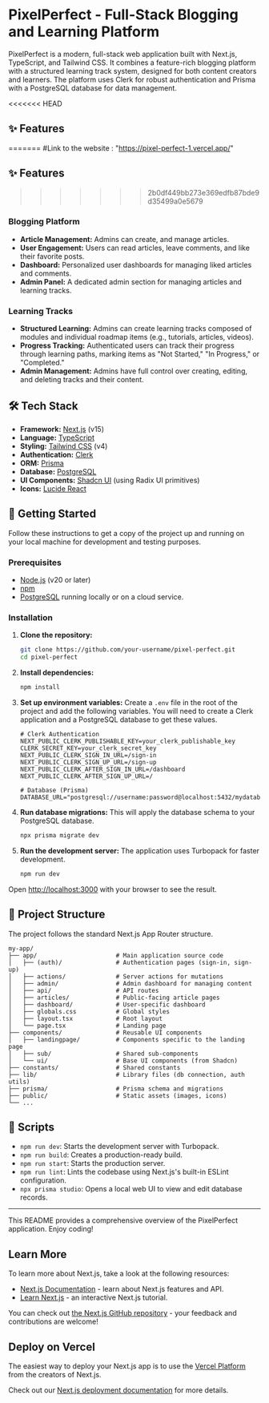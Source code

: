 # PixelPerfect - Full-Stack Blogging and Learning Platform

PixelPerfect is a modern, full-stack web application built with Next.js, TypeScript, and Tailwind CSS. It combines a feature-rich blogging platform with a structured learning track system, designed for both content creators and learners. The platform uses Clerk for robust authentication and Prisma with a PostgreSQL database for data management.

<<<<<<< HEAD
## ✨ Features

=======
#Link to the website : "https://pixel-perfect-1.vercel.app/"

## ✨ Features

>>>>>>> 2b0df449bb273e369edfb87bde9d35499a0e5679
### Blogging Platform
- **Article Management:** Admins can create, and manage articles.
- **User Engagement:** Users can read articles, leave comments, and like their favorite posts.
- **Dashboard:** Personalized user dashboards for managing liked articles and comments.
- **Admin Panel:** A dedicated admin section for managing articles and learning tracks.

### Learning Tracks
- **Structured Learning:** Admins can create learning tracks composed of modules and individual roadmap items (e.g., tutorials, articles, videos).
- **Progress Tracking:** Authenticated users can track their progress through learning paths, marking items as "Not Started," "In Progress," or "Completed."
- **Admin Management:** Admins have full control over creating, editing, and deleting tracks and their content.

## 🛠️ Tech Stack

- **Framework:** [Next.js](https://nextjs.org/) (v15)
- **Language:** [TypeScript](https://www.typescriptlang.org/)
- **Styling:** [Tailwind CSS](https://tailwindcss.com/) (v4)
- **Authentication:** [Clerk](https://clerk.com/)
- **ORM:** [Prisma](https://www.prisma.io/)
- **Database:** [PostgreSQL](https://www.postgresql.org/)
- **UI Components:** [Shadcn UI](https://ui.shadcn.com/) (using Radix UI primitives)
- **Icons:** [Lucide React](https://lucide.dev/guide/packages/lucide-react)

## 🚀 Getting Started

Follow these instructions to get a copy of the project up and running on your local machine for development and testing purposes.

### Prerequisites

- [Node.js](https://nodejs.org/en/) (v20 or later)
- [npm](https://www.npmjs.com/)
- [PostgreSQL](https://www.postgresql.org/download/) running locally or on a cloud service.

### Installation

1.  **Clone the repository:**
    ```bash
    git clone https://github.com/your-username/pixel-perfect.git
    cd pixel-perfect
    ```

2.  **Install dependencies:**
    ```bash
    npm install
    ```

3.  **Set up environment variables:**
    Create a `.env` file in the root of the project and add the following variables. You will need to create a Clerk application and a PostgreSQL database to get these values.

    ```env
    # Clerk Authentication
    NEXT_PUBLIC_CLERK_PUBLISHABLE_KEY=your_clerk_publishable_key
    CLERK_SECRET_KEY=your_clerk_secret_key
    NEXT_PUBLIC_CLERK_SIGN_IN_URL=/sign-in
    NEXT_PUBLIC_CLERK_SIGN_UP_URL=/sign-up
    NEXT_PUBLIC_CLERK_AFTER_SIGN_IN_URL=/dashboard
    NEXT_PUBLIC_CLERK_AFTER_SIGN_UP_URL=/

    # Database (Prisma)
    DATABASE_URL="postgresql://username:password@localhost:5432/mydatabase"
    ```

4.  **Run database migrations:**
    This will apply the database schema to your PostgreSQL database.
    ```bash
    npx prisma migrate dev
    ```

5.  **Run the development server:**
    The application uses Turbopack for faster development.
    ```bash
    npm run dev
    ```

Open [http://localhost:3000](http://localhost:3000) with your browser to see the result.

## 📁 Project Structure

The project follows the standard Next.js App Router structure.

```
my-app/
├── app/                      # Main application source code
│   ├── (auth)/               # Authentication pages (sign-in, sign-up)
│   ├── actions/              # Server actions for mutations
│   ├── admin/                # Admin dashboard for managing content
│   ├── api/                  # API routes
│   ├── articles/             # Public-facing article pages
│   ├── dashboard/            # User-specific dashboard
│   ├── globals.css           # Global styles
│   ├── layout.tsx            # Root layout
│   └── page.tsx              # Landing page
├── components/               # Reusable UI components
│   ├── landingpage/          # Components specific to the landing page
│   ├── sub/                  # Shared sub-components
│   └── ui/                   # Base UI components (from Shadcn)
├── constants/                # Shared constants
├── lib/                      # Library files (db connection, auth utils)
├── prisma/                   # Prisma schema and migrations
├── public/                   # Static assets (images, icons)
└── ...
```

## 📜 Scripts

- `npm run dev`: Starts the development server with Turbopack.
- `npm run build`: Creates a production-ready build.
- `npm run start`: Starts the production server.
- `npm run lint`: Lints the codebase using Next.js's built-in ESLint configuration.
- `npx prisma studio`: Opens a local web UI to view and edit database records.

---

This README provides a comprehensive overview of the PixelPerfect application. Enjoy coding!

## Learn More

To learn more about Next.js, take a look at the following resources:

- [Next.js Documentation](https://nextjs.org/docs) - learn about Next.js features and API.
- [Learn Next.js](https://nextjs.org/learn) - an interactive Next.js tutorial.

You can check out [the Next.js GitHub repository](https://github.com/vercel/next.js) - your feedback and contributions are welcome!

## Deploy on Vercel

The easiest way to deploy your Next.js app is to use the [Vercel Platform](https://vercel.com/new?utm_medium=default-template&filter=next.js&utm_source=create-next-app&utm_campaign=create-next-app-readme) from the creators of Next.js.

Check out our [Next.js deployment documentation](https://nextjs.org/docs/app/building-your-application/deploying) for more details.
